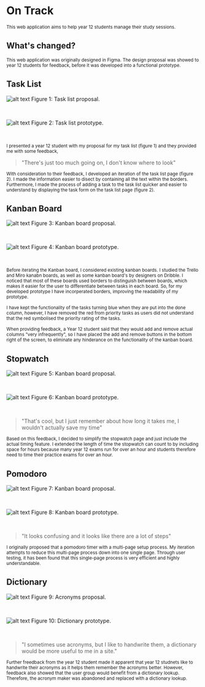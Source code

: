 # On Track 

<sub> This web application aims to help year 12 students manage their study sessions. </sub>

## What's changed?
<sub> This web application was originally designed in Figma. The design proposal was showed to year 12 students for feedback, before it was developed into a functional prototype. </sub>

## Task List

![alt text](images/taskList.png) Figure 1: Task list proposal.

<br>

![alt text](images/taskListSite.png) Figure 2: Task list prototype.

<br>

<sub> I presented a year 12 student with my proposal for my task list (figure 1) and they provided me with some feedback,</sub>

> "There's just too much going on, I don't know where to look"

<sub> With consideration to their feedback, I developed an iteration of the task list page (figure 2). I made the information easier to disect by containing all the text within the borders. Furthermore, I made the process of adding a task to the task list quicker and easier to understand by displaying the task form on the task list page (figure 2).</sub>

## Kanban Board

![alt text](images/kanban.png) Figure 3: Kanban board proposal.

<br>

![alt text](images/kanbanSite.png) Figure 4: Kanban board prototype.

<br>

<sub> Before iterating the Kanban board, I considered existing kanban boards. I studied the Trello and Miro kanabn boards, as well as some kanban board's by designers on Dribble. I noticed that most of these boards used borders to distinguish between boards, which makes it easier for the user to differentiate between tasks in each board. So, for my developed prototype I have incorperated borders, improving the readability of my prototype.</sub>

<sub> I have kept the functionality of the tasks turning blue when they are put into the done column, however, I have removed the red from priority tasks as users did not understand that the red symbolised the priority rating of the tasks.</sub>

<sub> When providing feedback, a Year 12 student said that they would add and remove actual columns "very infrequently", so I have placed the add and remove buttons in the bottom right of the screen, to eliminate any hinderance on the functionality of the kanban board.</sub>

## Stopwatch

![alt text](images/stopwatch.png) Figure 5: Kanban board proposal.

<br>

![alt text](images/stopwatchSite.png) Figure 6: Kanban board prototype.

<br>

> "That's cool, but I just remember about how long it takes me, I wouldn't actually save my time"

<sub> Based on this feedback, I decided to simplify the stopwatch page and just include the actual timing feature. I extended the length of time the stopwatch can count to by including space for hours because many year 12 exams run for over an hour and students therefore need to time their practice exams for over an hour. </sub>


## Pomodoro

![alt text](images/pomodoro.png) Figure 7: Kanban board proposal.

<br>

![alt text](images/pomodoroSite.png) Figure 8: Kanban board prototype.

<br>

> "It looks confusing and it looks like there are a lot of steps"

<sub> I originally proposed that a pomodoro timer with a multi-page setup process. My iteration attempts to reduce this multi-page process down into one single page. Through user testing, it has been found that this single-page process is very efficient and highly understandable.</sub>

## Dictionary

![alt text](images/acronyms.png) Figure 9: Acronyms proposal.

<br>

![alt text](images/dictionarySite.png) Figure 10: Dictionary prototype.

<br>

> "I sometimes use acronyms, but I like to handwrite them, a dictionary would be more useful to me in a site."

<sub> Further freedback from the year 12 student made it apparent that year 12 studnets like to handwrite their acronyms as it helps them remember the acronyms better. However, feedback also showed that the user group would benefit from a dictionary lookup. Therefore, the acronym maker was abandoned and replaced with a dictionary lookup.</sub>



